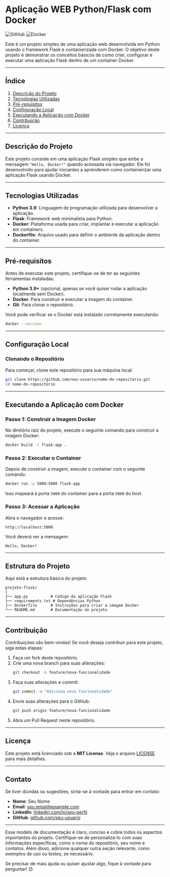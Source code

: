 
# **Aplicação WEB Python/Flask com Docker**

![GitHub](https://img.shields.io/badge/Python-3.9-blue) ![Docker](https://img.shields.io/badge/Docker-Supported-blue)

Este é um projeto simples de uma aplicação web desenvolvida em Python usando o framework Flask e containerizada com Docker. O objetivo deste projeto é demonstrar os conceitos básicos de como criar, configurar e executar uma aplicação Flask dentro de um container Docker.

---

## **Índice**

1. [Descrição do Projeto](#descrição-do-projeto)
2. [Tecnologias Utilizadas](#tecnologias-utilizadas)
3. [Pré-requisitos](#pré-requisitos)
4. [Configuração Local](#configuração-local)
5. [Executando a Aplicação com Docker](#executando-a-aplicação-com-docker)
6. [Contribuição](#contribuição)
7. [Licença](#licença)

---

## **Descrição do Projeto**

Este projeto consiste em uma aplicação Flask simples que exibe a mensagem `"Hello, Docker!"` quando acessada via navegador. Ele foi desenvolvido para ajudar iniciantes a aprenderem como containerizar uma aplicação Flask usando Docker.

---

## **Tecnologias Utilizadas**

- **Python 3.9**: Linguagem de programação utilizada para desenvolver a aplicação.
- **Flask**: Framework web minimalista para Python.
- **Docker**: Plataforma usada para criar, implantar e executar a aplicação em containers.
- **Dockerfile**: Arquivo usado para definir o ambiente da aplicação dentro do container.

---

## **Pré-requisitos**

Antes de executar este projeto, certifique-se de ter as seguintes ferramentas instaladas:

- **Python 3.9+** (opcional, apenas se você quiser rodar a aplicação localmente sem Docker).
- **Docker**: Para construir e executar a imagem do container.
- **Git**: Para clonar o repositório.

Você pode verificar se o Docker está instalado corretamente executando:
```bash
docker --version
```

---

## **Configuração Local**

### Clonando o Repositório

Para começar, clone este repositório para sua máquina local:

```bash
git clone https://github.com/seu-usuario/nome-do-repositorio.git
cd nome-do-repositorio
```

---

## **Executando a Aplicação com Docker**

### Passo 1: Construir a Imagem Docker

No diretório raiz do projeto, execute o seguinte comando para construir a imagem Docker:

```bash
docker build -t flask-app .
```

### Passo 2: Executar o Container

Depois de construir a imagem, execute o container com o seguinte comando:

```bash
docker run -p 5000:5000 flask-app
```

Isso mapeará a porta `5000` do container para a porta `5000` do host.

### Passo 3: Acessar a Aplicação

Abra o navegador e acesse:

```
http://localhost:5000
```

Você deverá ver a mensagem:

```
Hello, Docker!
```

---

## **Estrutura do Projeto**

Aqui está a estrutura básica do projeto:

```
projeto-flask/
│
├── app.py          # Código da aplicação Flask
├── requirements.txt # Dependências Python
├── Dockerfile      # Instruções para criar a imagem Docker
└── README.md       # Documentação do projeto
```

---

## **Contribuição**

Contribuições são bem-vindas! Se você deseja contribuir para este projeto, siga estas etapas:

1. Faça um fork deste repositório.
2. Crie uma nova branch para suas alterações:
   ```bash
   git checkout -b feature/nova-funcionalidade
   ```
3. Faça suas alterações e commit:
   ```bash
   git commit -m "Adiciona nova funcionalidade"
   ```
4. Envie suas alterações para o GitHub:
   ```bash
   git push origin feature/nova-funcionalidade
   ```
5. Abra um Pull Request neste repositório.

---

## **Licença**

Este projeto está licenciado sob a **MIT License**. Veja o arquivo [LICENSE](LICENSE) para mais detalhes.

---

## **Contato**

Se tiver dúvidas ou sugestões, sinta-se à vontade para entrar em contato:

- **Nome**: Seu Nome
- **Email**: seu.email@example.com
- **LinkedIn**: [linkedin.com/in/seu-perfil](https://www.linkedin.com/in/seu-perfil)
- **GitHub**: [github.com/seu-usuario](https://github.com/seu-usuario)

---

Esse modelo de documentação é claro, conciso e cobre todos os aspectos importantes do projeto. Certifique-se de personalizá-lo com suas informações específicas, como o nome do repositório, seu nome e contatos. Além disso, adicione qualquer outra seção relevante, como exemplos de uso ou testes, se necessário.

Se precisar de mais ajuda ou quiser ajustar algo, fique à vontade para perguntar! 😊